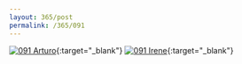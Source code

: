 ```yaml
---
layout: 365/post
permalink: /365/091
---
```


[![091 Arturo](https://c2.staticflickr.com/6/5779/21610839086_cf820e6643_c.jpg)](https://www.flickr.com/photos/131440297@N08/21610839086/){:target="_blank"}
[![091 Irene](https://c1.staticflickr.com/1/706/21390763849_1fd8d02fe7_c.jpg)](https://www.flickr.com/photos/25124902@N04/21390763849/){:target="_blank"}


>

>
